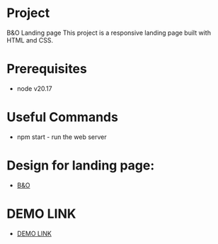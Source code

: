 # Project

B&O Landing page
This project is a responsive landing page built with HTML and CSS.

# Prerequisites

- node v20.17

# Useful Commands

- npm start - run the web server

# Design for landing page:

- [B&O](https://www.figma.com/file/DtkQmQ797hk0nI4KfMi2Uq/BOSE-New-Version?type=design&node-id=6817-212&t=ZTV6Gl8NzaWkJ4FK-0)

# DEMO LINK

- [DEMO LINK](https://nastyasid.github.io/b-and-o-landing-page/)

